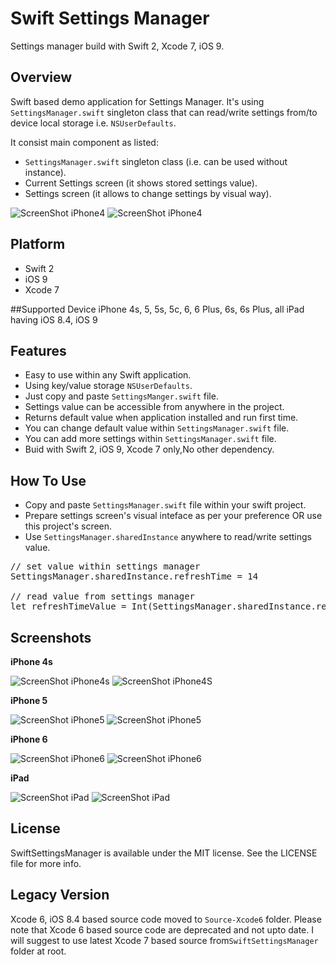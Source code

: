 # Swift Settings Manager
Settings manager build with Swift 2, Xcode 7, iOS 9.

## Overview
Swift based demo application for Settings Manager. It's using ``SettingsManager.swift`` singleton class that can read/write settings from/to device local storage i.e. ``NSUserDefaults``. 

It consist main component as listed:
+ ``SettingsManager.swift`` singleton class (i.e. can be used without instance).
+ Current Settings screen (it shows stored settings value).
+ Settings screen (it allows to change settings by visual way).

![ScreenShot iPhone4](../master/Screenshots/main-1t.png)
![ScreenShot iPhone4](../master/Screenshots/main-2t.png)

## Platform
+ Swift 2
+ iOS 9
+ Xcode 7

##Supported Device
iPhone 4s, 5, 5s, 5c, 6, 6 Plus, 6s, 6s Plus, all iPad having iOS 8.4, iOS 9

## Features
+ Easy to use within any Swift application.
+ Using key/value storage ``NSUserDefaults``.
+ Just copy and paste ``SettingsManger.swift`` file.
+ Settings value can be accessible from anywhere in the project.
+ Returns default value when application installed and run first time.
+ You can change default value within ``SettingsManager.swift`` file.
+ You can add more settings within ``SettingsManager.swift`` file.
+ Buid with Swift 2, iOS 9, Xcode 7 only,No other dependency.

## How To Use
+ Copy and paste ``SettingsManager.swift`` file within your swift project.
+ Prepare settings screen's visual inteface as per your preference OR use this project's screen.
+ Use ``SettingsManager.sharedInstance`` anywhere to read/write settings value.

<pre>
// set value within settings manager
SettingsManager.sharedInstance.refreshTime = 14

// read value from settings manager
let refreshTimeValue = Int(SettingsManager.sharedInstance.refreshTime)
</pre>


## Screenshots

**iPhone 4s**

![ScreenShot iPhone4s](../master/Screenshots/main-1t.png)
![ScreenShot iPhone4S](../master/Screenshots/main-2t.png)

**iPhone 5**

![ScreenShot iPhone5](../master/Screenshots/iphone5-1t.png)
![ScreenShot iPhone5](../master/Screenshots/iphone5-2t.png)

**iPhone 6**

![ScreenShot iPhone6](../master/Screenshots/iphone6-2t.png)
![ScreenShot iPhone6](../master/Screenshots/iphone6-1t.png)

**iPad**

![ScreenShot iPad](../master/Screenshots/ipad-1t.png)
![ScreenShot iPad](../master/Screenshots/ipad-2t.png)


## License
SwiftSettingsManager is available under the MIT license. See the LICENSE file for more info.

## Legacy Version
Xcode 6, iOS 8.4 based source code moved to ``Source-Xcode6`` folder. Please note that Xcode 6 based source code are deprecated and not upto date. I will suggest to use latest Xcode 7 based source from``SwiftSettingsManager`` folder at root.
